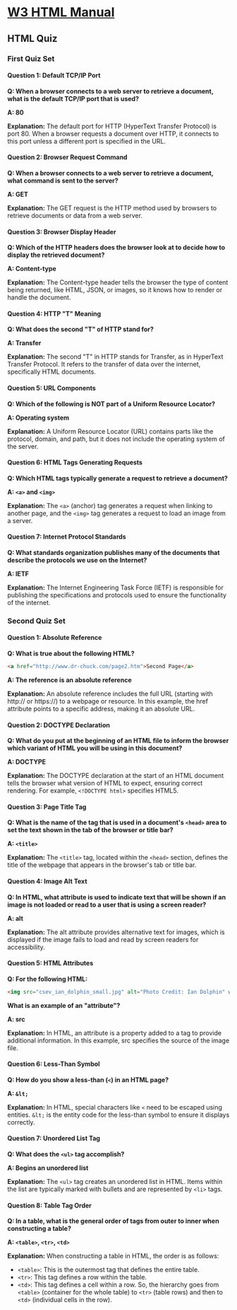 # [W3 HTML Manual](https://www.w3schools.com/html/)

## HTML Quiz
### First Quiz Set

#### Question 1: Default TCP/IP Port
**Q: When a browser connects to a web server to retrieve a document, what is the default TCP/IP port that is used?**

**A: 80**

**Explanation:** The default port for HTTP (HyperText Transfer Protocol) is port 80. When a browser requests a document over HTTP, it connects to this port unless a different port is specified in the URL.

#### Question 2: Browser Request Command
**Q: When a browser connects to a web server to retrieve a document, what command is sent to the server?**

**A: GET**

**Explanation:** The GET request is the HTTP method used by browsers to retrieve documents or data from a web server.

#### Question 3: Browser Display Header
**Q: Which of the HTTP headers does the browser look at to decide how to display the retrieved document?**

**A: Content-type**

**Explanation:** The Content-type header tells the browser the type of content being returned, like HTML, JSON, or images, so it knows how to render or handle the document.

#### Question 4: HTTP "T" Meaning
**Q: What does the second "T" of HTTP stand for?**

**A: Transfer**

**Explanation:** The second "T" in HTTP stands for Transfer, as in HyperText Transfer Protocol. It refers to the transfer of data over the internet, specifically HTML documents.

#### Question 5: URL Components
**Q: Which of the following is NOT part of a Uniform Resource Locator?**

**A: Operating system**

**Explanation:** A Uniform Resource Locator (URL) contains parts like the protocol, domain, and path, but it does not include the operating system of the server.

#### Question 6: HTML Tags Generating Requests
**Q: Which HTML tags typically generate a request to retrieve a document?**

**A: `<a>` and `<img>`**

**Explanation:** The `<a>` (anchor) tag generates a request when linking to another page, and the `<img>` tag generates a request to load an image from a server.

#### Question 7: Internet Protocol Standards
**Q: What standards organization publishes many of the documents that describe the protocols we use on the Internet?**

**A: IETF**

**Explanation:** The Internet Engineering Task Force (IETF) is responsible for publishing the specifications and protocols used to ensure the functionality of the internet.

### Second Quiz Set

#### Question 1: Absolute Reference
**Q: What is true about the following HTML?**
```html
<a href="http://www.dr-chuck.com/page2.htm">Second Page</a>
```

**A: The reference is an absolute reference**

**Explanation:** An absolute reference includes the full URL (starting with http:// or https://) to a webpage or resource. In this example, the href attribute points to a specific address, making it an absolute URL.

#### Question 2: DOCTYPE Declaration
**Q: What do you put at the beginning of an HTML file to inform the browser which variant of HTML you will be using in this document?**

**A: DOCTYPE**

**Explanation:** The DOCTYPE declaration at the start of an HTML document tells the browser what version of HTML to expect, ensuring correct rendering. For example, `<!DOCTYPE html>` specifies HTML5.

#### Question 3: Page Title Tag
**Q: What is the name of the tag that is used in a document's `<head>` area to set the text shown in the tab of the browser or title bar?**

**A: `<title>`**

**Explanation:** The `<title>` tag, located within the `<head>` section, defines the title of the webpage that appears in the browser's tab or title bar.

#### Question 4: Image Alt Text
**Q: In HTML, what attribute is used to indicate text that will be shown if an image is not loaded or read to a user that is using a screen reader?**

**A: alt**

**Explanation:** The alt attribute provides alternative text for images, which is displayed if the image fails to load and read by screen readers for accessibility.

#### Question 5: HTML Attributes
**Q: For the following HTML:**
```html
<img src="csev_ian_dolphin_small.jpg" alt="Photo Credit: Ian Dolphin" width="160" align="middle">
```
**What is an example of an "attribute"?**

**A: src**

**Explanation:** In HTML, an attribute is a property added to a tag to provide additional information. In this example, src specifies the source of the image file.

#### Question 6: Less-Than Symbol
**Q: How do you show a less-than (`<`) in an HTML page?**

**A: `&lt;`**

**Explanation:** In HTML, special characters like `<` need to be escaped using entities. `&lt;` is the entity code for the less-than symbol to ensure it displays correctly.

#### Question 7: Unordered List Tag
**Q: What does the `<ul>` tag accomplish?**

**A: Begins an unordered list**

**Explanation:** The `<ul>` tag creates an unordered list in HTML. Items within the list are typically marked with bullets and are represented by `<li>` tags.

#### Question 8: Table Tag Order
**Q: In a table, what is the general order of tags from outer to inner when constructing a table?**

**A: `<table>`, `<tr>`, `<td>`**

**Explanation:** When constructing a table in HTML, the order is as follows:
- `<table>`: This is the outermost tag that defines the entire table.
- `<tr>`: This tag defines a row within the table.
- `<td>`: This tag defines a cell within a row.
So, the hierarchy goes from `<table>` (container for the whole table) to `<tr>` (table rows) and then to `<td>` (individual cells in the row).
